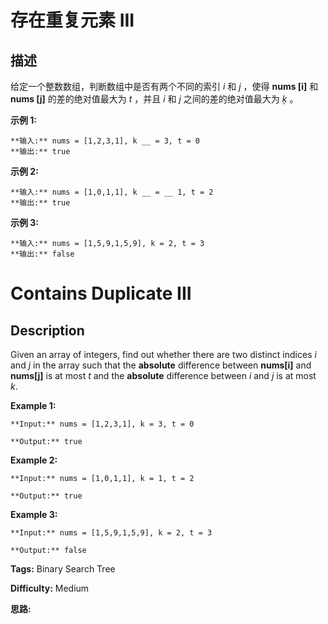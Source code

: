 # 存在重复元素 III

## 描述

给定一个整数数组，判断数组中是否有两个不同的索引 _i_ 和 _j_ ，使得  **nums [i]** 和  **nums [j]**  的差的绝对值最大为 _t_ ，并且 _i_ 和 _j_ 之间的差的绝对值最大为 _ķ_ 。

**示例  1:**

    
    
    **输入:** nums = [1,2,3,1], k __ = 3, t = 0
    **输出:** true

**示例 2:**

    
    
    **输入:** nums = [1,0,1,1], k __ = __ 1, t = 2
    **输出:** true

**示例 3:**

    
    
    **输入:** nums = [1,5,9,1,5,9], k = 2, t = 3
    **输出:** false



# Contains Duplicate III

## Description



Given an array of integers, find out whether there are two distinct indices _i_ and _j_ in the array such that the **absolute** difference between **nums[i]** and **nums[j]** is at most _t_ and the **absolute** difference between _i_ and _j_ is at most _k_.

**Example 1:**

    
    
    **Input:** nums = [1,2,3,1], k = 3, t = 0
    **Output:** true
    

**Example 2:**

    
    
    **Input:** nums = [1,0,1,1], k = 1, t = 2
    **Output:** true
    

**Example 3:**

    
    
    **Input:** nums = [1,5,9,1,5,9], k = 2, t = 3
    **Output:** false
    


**Tags:** Binary Search Tree

**Difficulty:** Medium

**思路:**
